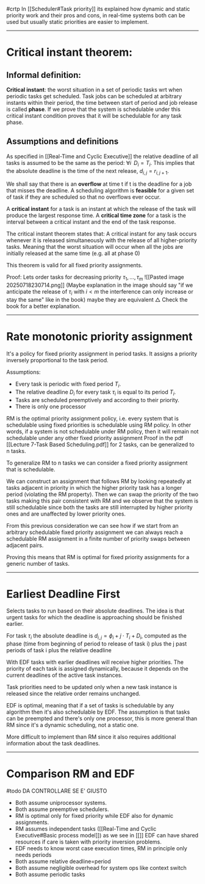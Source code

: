 #crtp
In [[Scheduler#Task priority]] its explained how dynamic and static priority work and their pros and cons, in real-time systems both can be used but usually static priorities are easier to implement.

---
# Critical instant theorem:

## Informal definition:
**Critical instant**: the worst situation in a set of periodic tasks wrt when periodic tasks get scheduled.
Task jobs can be scheduled at arbitrary instants within their period, the time between start of period and job release is called **phase**.
If we prove that the system is schedulable under this critical instant condition proves that it will be schedulable for any task phase.

## Assumptions and definitions
As specified in [[Real-Time and Cyclic Executive]] the relative deadline of all tasks is assumed to be the same as the period: $\forall i\,\,\, D_i=T_i$.
This implies that the absolute deadline is the time of the next release, $d_{i,j}=r_{i,j+1}$.

We shall say that there is an **overflow** at time t if t is the deadline for a job that misses the deadline. 
A scheduling algorithm is **feasible** for a given set of task if they are scheduled so that no overflows ever occur.

A **critical instant** for a task is an instant at which the release of the task will produce the largest response time.
A **critical time zone** for a task is the interval between a critical instant and the end of the task response.

The critical instant theorem states that: A critical instant for any task occurs whenever it is released simultaneously with the release of all higher-priority tasks.
Meaning that the worst situation will occur when all the jobs are initially released at the same time (e.g. all at phase 0)

This theorem is valid for all fixed priority assignments.

Proof: Lets order tasks for decreasing priority $\tau_1,\dots,\tau_m$
![[Pasted image 20250718230714.png]]
(Maybe explanation in the image should say "if we anticipate the release of $\tau_i$ with $i<m$ the interference can only increase or stay the same" like in the book) maybe they are equivalent
$\triangle$ Check the book for a better explanation.

---
# Rate monotonic priority assignment
It's a policy for fixed priority assignment in period tasks. It assigns a priority inversely proportional to the task period.

Assumptions: 
- Every task is periodic with fixed period $T_i$. 
- The relative deadline $D_i$ for every task $\tau_i$ is equal to its period $T_i$.
- Tasks are scheduled preemptively and according to their priority.
- There is only one processor

RM is the optimal priority assignment policy, i.e. every system that is schedulable using fixed priorities is schedulable using RM policy.
In other words, if a system is not schedulable under RM policy, then it will remain not schedulable under any other fixed priority assignment
Proof in the pdf [[Lecture 7-Task Based Scheduling.pdf]] for 2 tasks, can be generalized to n tasks.

To generalize RM to n tasks we can consider a fixed priority assignment that is schedulable.

We can construct an assignment that follows RM by looking repeatedly at tasks adjacent in priority in which the higher priority task has a longer period (violating the RM property).
Then we can swap the priority of the two tasks making this pair consistent with RM and we observe that the system is still schedulable since both the tasks are still interrupted by higher priority ones and are unaffected by lower priority ones. 

From this previous consideration we can see how if we start from an arbitrary schedulable fixed priority assignment we can always reach a schedulable RM assignment in a finite number of priority swaps between adjacent pairs.

Proving this means that RM is optimal for fixed priority assignments for a generic number of tasks.

---
# Earliest Deadline First
Selects tasks to run based on their absolute deadlines. The idea is that urgent tasks for which the deadline is approaching should be finished earlier.

For task $\tau_i$  the absolute deadline is $d_{i,j}=\phi_i+j\cdot T_i +D_i$, computed as the phase (time from beginning of period to release of task i) plus the j past periods of task i plus the relative deadline

With EDF tasks with earlier deadlines will receive higher priorities. The priority of each task is assigned dynamically, because it depends on the current deadlines of the active task instances. 

Task priorities need to be updated only when a new task instance is released since the relative order remains unchanged.

EDF is optimal, meaning that if a set of tasks is schedulable by any algorithm then it's also schedulable by EDF. 
The assumption is that tasks can be preempted and there's only one processor, this is more general than RM since it's a dynamic scheduling, not a static one.

More difficult to implement than RM since it also requires additional information about the task deadlines.

---

# Comparison RM and EDF

#todo
DA CONTROLLARE SE E'  GIUSTO
- Both assume uniprocessor systems.
- Both assume preemptive schedulers.
- RM is optimal only for fixed priority while EDF also for dynamic assignments.
- RM assumes independent tasks ([[Real-Time and Cyclic Executive#Basic process model]]) as we see in [[]] EDF can have shared resources if care is taken with priority inversion problems.
- EDF needs to know worst case execution times, RM in principle only needs periods
- Both assume relative deadline=period
- Both assume negligible overhead for system ops like context switch
- Both assume periodic tasks


